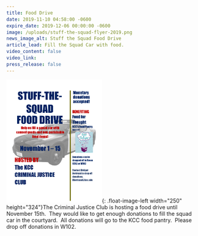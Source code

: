 ```yaml
---
title: Food Drive
date: 2019-11-10 04:58:00 -0600
expire_date: 2019-12-06 00:00:00 -0600
image: /uploads/stuff-the-squad-flyer-2019.png
news_image_alt: Stuff the Squad Food Drive
article_lead: Fill the Squad Car with food.
video_content: false
video_link:
press_release: false
---
```


![](/uploads/stuff-the-squad-flyer-2019.png){: .float-image-left width="250" height="324"}The Criminal Justice Club is hosting a food drive until November 15th. &nbsp;They would like to get enough donations to fill the squad car in the courtyard. &nbsp;All donations will go to the KCC food pantry. &nbsp;Please drop off donations in W102.